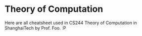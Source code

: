 # Theory of Computation

Here are all cheatsheet used in CS244 Theory of Computation in ShanghaiTech by Prof. Foo. :P
